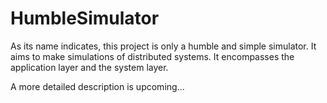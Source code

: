 HumbleSimulator
===============

As its name indicates, this project is only a humble and simple simulator. It
aims to make simulations of distributed systems. It encompasses the application
layer and the system layer.

A more detailed description is upcoming...